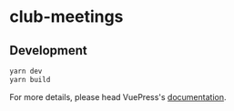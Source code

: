 # club-meetings

> 

## Development

```bash
yarn dev
yarn build
```

For more details, please head VuePress's [documentation](https://v1.vuepress.vuejs.org/).

